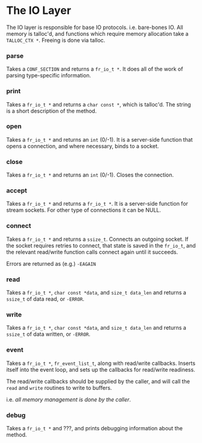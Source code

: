 # The IO Layer

The IO layer is responsible for base IO protocols.
i.e. bare-bones IO.  All memory is talloc'd, and functions which
require memory allocation take a `TALLOC_CTX *`.  Freeing is done via
talloc.

### parse

Takes a `CONF_SECTION` and returns a `fr_io_t *`.  It does all
of the work of parsing type-specific information.

### print

Takes a `fr_io_t *` and returns a `char const *`, which is
talloc'd.  The string is a short description of the method.

### open

Takes a `fr_io_t *` and returns an `int` (0/-1).  It is a
server-side function that opens a connection, and where necessary,
binds to a socket.

### close

Takes a `fr_io_t *` and returns an `int` (0/-1).  Closes the
connection.

### accept

Takes a `fr_io_t *` and returns a `fr_io_t *`.  It is a
server-side function for stream sockets.  For other type of
connections it can be NULL.

### connect

Takes a `fr_io_t *` and returns a `ssize_t`. Connects an
outgoing socket.  If the socket requires retries to connect, that
state is saved in the `fr_io_t`, and the relevant read/write
function calls connect again until it succeeds.

Errors are returned as (e.g.) `-EAGAIN`

### read

Takes a `fr_io_t *`, `char const *data`, and `size_t data_len`
and returns a `ssize_t` of data read, or `-ERROR`.

### write

Takes a `fr_io_t *`, `char const *data`, and `size_t data_len`
and returns a `ssize_t` of data written, or `-ERROR`.

### event

Takes a `fr_io_t *`, `fr_event_list_t`, along with read/write
callbacks.  Inserts itself into the event loop, and sets up the callbacks for read/write readiness.

The read/write callbacks should be supplied by the caller, and will
call the `read` and `write` routines to write to buffers.

i.e. *all memory management is done by the caller*.

### debug

Takes a `fr_io_t *` and ???, and prints debugging information about the method.

